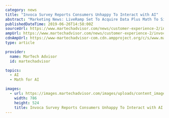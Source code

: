 ```yaml
---
category: news
title: "Invoca Survey Reports Consumers Unhappy To Interact with AI"
abstract: "Marketing News: LiveRamp Set To Acquire Data Plus Math To Simplify Data-driven TV Solution “While AI has been a real game changer for the 'back office' of business — think martech tools and the ways to run businesses more efficiently — this study ..."
publishedDateTime: 2019-06-26T14:58:00Z
sourceUrl: https://www.martechadvisor.com/news/customer-experience-2/invoca-survey-reports-consumers-unhappy-to-interact-with-ai/
ampUrl: https://www.martechadvisor.com/news/customer-experience-2/invoca-survey-reports-consumers-unhappy-to-interact-with-ai/
cdnAmpUrl: https://www-martechadvisor-com.cdn.ampproject.org/c/s/www.martechadvisor.com/news/customer-experience-2/invoca-survey-reports-consumers-unhappy-to-interact-with-ai/
type: article

provider:
  name: MarTech Advisor
  id: martechadvisor

topics:
  - AI
  - Math for AI

images:
  - url: https://images.martechadvisor.com/images/uploads/content_images/incove_5d13397714cbc.jpg
    width: 786
    height: 524
    title: Invoca Survey Reports Consumers Unhappy To Interact with AI
---
```


